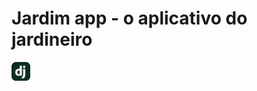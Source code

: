 # Jardim app - o aplicativo do jardineiro

<img src="https://github.com/tandpfun/skill-icons/blob/main/icons/Django.svg" alt="Logo Django" width= 30px>